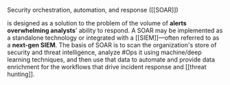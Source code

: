 Security orchestration, automation, and response ([[SOAR]])

is designed as a solution to the problem of the volume of **alerts overwhelming analysts**' ability to respond. A SOAR may be implemented as a standalone technology or integrated with a [[SIEM]]—often referred to as a **next-gen SIEM**. The basis of SOAR is to scan the organization's store of security and threat intelligence, analyze #Ops it using machine/deep learning techniques, and then use that data to automate and provide data enrichment for the workflows that drive incident response and [[threat hunting]].